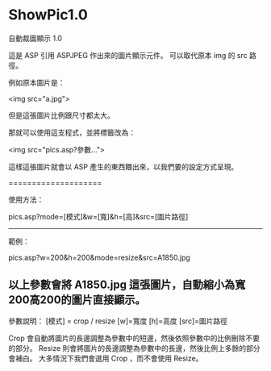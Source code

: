 ShowPic1.0
==========

自動裁圖顯示 1.0

這是 ASP 引用 ASPJPEG 作出來的圖片顯示元件。
可以取代原本 img 的 src 路徑。

例如原本圖片是：

\<img src="a.jpg"> 

但是這張圖片比例跟尺寸都太大。

那就可以使用這支程式，並將標籤改為：

\<img src="pics.asp?參數...">


這樣這張圖片就會以 ASP 產生的東西餵出來，以我們要的設定方式呈現。

====================


使用方法：

pics.asp?mode=[模式]&w=[寬]&h=[高]&src=[圖片路徑]

---------------------------------

範例：

pics.asp?w=200&h=200&mode=resize&src=A1850.jpg


以上參數會將 A1850.jpg 這張圖片，自動縮小為寬200高200的圖片直接顯示。
------------------------------


參數說明：
[模式] = crop  / resize
[w]=寬度
[h]=高度
[src]=圖片路徑

Crop 會自動將圖片的長邊調整為參數中的短邊，然後依照參數中的比例刪除不要的部分。
Resize 則會將圖片的長邊調整為參數中的長邊，然後比例上多餘的部分會補白。
大多情況下我們會選用 Crop ，而不會使用 Resize。










